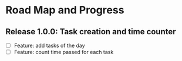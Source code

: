 # Road Map and Progress

## Release 1.0.0: Task creation and time counter

- [ ] Feature: add tasks of the day
- [ ] Feature: count time passed for each task
